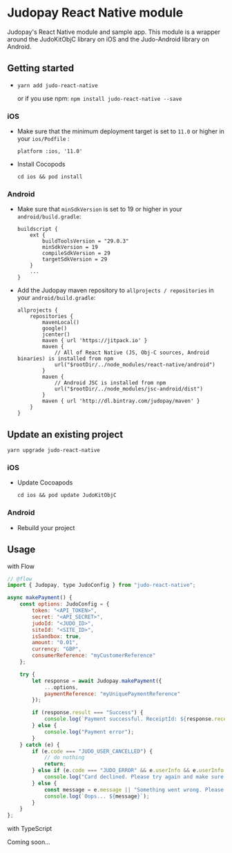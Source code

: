 # Judopay React Native module

Judopay's React Native module and sample app. This module is a wrapper around the JudoKitObjC library on iOS and the Judo-Android library on Android.

## Getting started

- `yarn add judo-react-native`

    or if you use npm: `npm install judo-react-native --save`

### iOS

- Make sure that the minimum deployment target is set to `11.0` or higher in your `ios/Podfile` :

    `platform :ios, '11.0'`

- Install Cocopods

    `cd ios && pod install`

### Android

- Make sure that `minSdkVersion` is set to 19 or higher in your `android/build.gradle`:

    ```
    buildscript {
        ext {
            buildToolsVersion = "29.0.3"
            minSdkVersion = 19
            compileSdkVersion = 29
            targetSdkVersion = 29
        }
        ...
    }
    ```

-  Add the Judopay maven repository to `allprojects / repositories` in your `android/build.gradle`:

    ```
    allprojects {
        repositories {
            mavenLocal()
            google()
            jcenter()
            maven { url 'https://jitpack.io' }
            maven {
                // All of React Native (JS, Obj-C sources, Android binaries) is installed from npm
                url("$rootDir/../node_modules/react-native/android")
            }
            maven {
                // Android JSC is installed from npm
                url("$rootDir/../node_modules/jsc-android/dist")
            }
            maven { url 'http://dl.bintray.com/judopay/maven' }
        }
    }

    ```

## Update an existing project

`yarn upgrade judo-react-native`

### iOS

- Update Cocoapods

    `cd ios && pod update JudoKitObjC`

### Android

- Rebuild your project

## Usage

with Flow

```javascript
// @flow
import { Judopay, type JudoConfig } from "judo-react-native";

async makePayment() {
    const options: JudoConfig = {
        token: "<API_TOKEN>",
        secret: "<API_SECRET>",
        judoId: "<JUDO_ID>",
        siteId: "<SITE_ID>",
        isSandbox: true,
        amount: "0.01",
        currency: "GBP",
        consumerReference: "myCustomerReference"
	};

    try {
        let response = await Judopay.makePayment({
            ...options,
            paymentReference: "myUniquePaymentReference"
        });

        if (response.result === "Success") {
            console.log(`Payment successful. ReceiptId: ${response.receiptId}`);
        } else {
            console.log("Payment error");
        }
    } catch (e) {
        if (e.code === "JUDO_USER_CANCELLED") {
            // do nothing
            return;
        } else if (e.code === "JUDO_ERROR" && e.userInfo && e.userInfo.result === "Declined") {
            console.log("Card declined. Please try again and make sure the card details are correct.");
        } else {
            const message = e.message || "Something went wrong. Please try again later.";
            console.log(`Oops... ${message}`);
        }
    }
};
```

with TypeScript

Coming soon...
